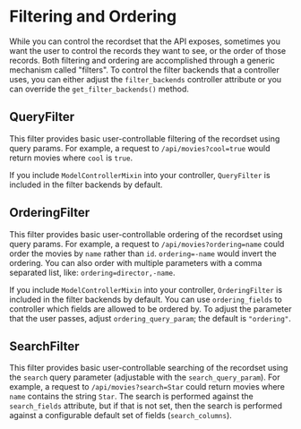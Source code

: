 # Filtering and Ordering

While you can control the recordset that the API exposes, sometimes you want the user to control the
records they want to see, or the order of those records. Both filtering and ordering are
accomplished through a generic mechanism called "filters". To control the filter backends that a
controller uses, you can either adjust the `filter_backends` controller attribute or you can
override the `get_filter_backends()` method.

## QueryFilter

This filter provides basic user-controllable filtering of the recordset using query params. For
example, a request to `/api/movies?cool=true` would return movies where `cool` is `true`.

If you include `ModelControllerMixin` into your controller, `QueryFilter` is included in the filter
backends by default.

## OrderingFilter

This filter provides basic user-controllable ordering of the recordset using query params. For
example, a request to `/api/movies?ordering=name` could order the movies by `name` rather than `id`.
`ordering=-name` would invert the ordering. You can also order with multiple parameters with a comma
separated list, like: `ordering=director,-name`.

If you include `ModelControllerMixin` into your controller, `OrderingFilter` is included in the
filter backends by default. You can use `ordering_fields` to controller which fields are allowed to
be ordered by. To adjust the parameter that the user passes, adjust `ordering_query_param`; the
default is `"ordering"`.

## SearchFilter

This filter provides basic user-controllable searching of the recordset using the `search` query
parameter (adjustable with the `search_query_param`). For example, a request to
`/api/movies?search=Star` could return movies where `name` contains the string `Star`. The search is
performed against the `search_fields` attribute, but if that is not set, then the search is
performed against a configurable default set of fields (`search_columns`).
